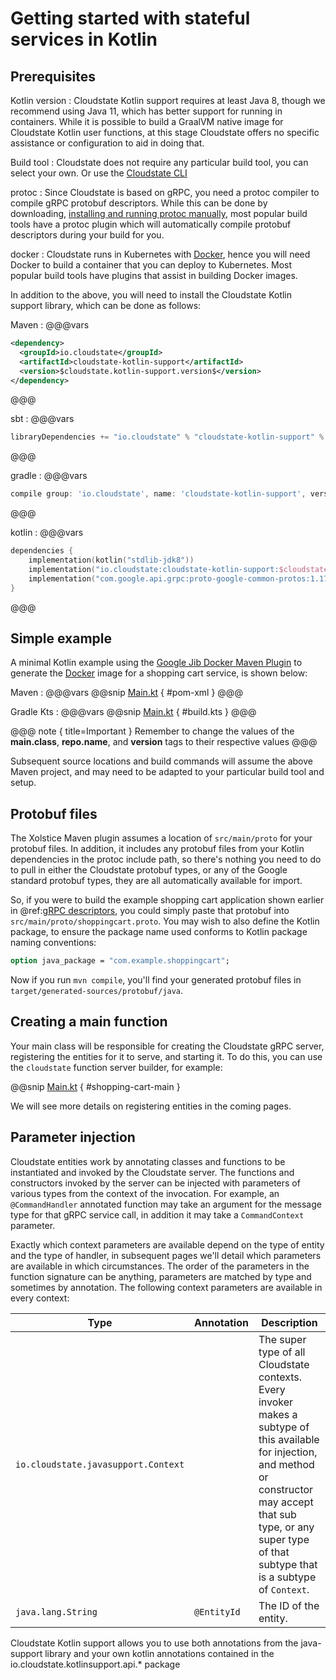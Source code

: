 # Getting started with stateful services in Kotlin

## Prerequisites

Kotlin version
: Cloudstate Kotlin support requires at least Java 8, though we recommend using Java 11, which has better support for running in containers. While it is possible to build a GraalVM native image for Cloudstate Kotlin user functions, at this stage Cloudstate offers no specific assistance or configuration to aid in doing that.

Build tool
: Cloudstate does not require any particular build tool, you can select your own. Or use the [Cloudstate CLI](https://github.com/sleipnir/cloudstate-cli)

protoc
: Since Cloudstate is based on gRPC, you need a protoc compiler to compile gRPC protobuf descriptors. While this can be done by downloading, [installing and running protoc manually](https://github.com/protocolbuffers/protobuf#protocol-compiler-installation), most popular build tools have a protoc plugin which will automatically compile protobuf descriptors during your build for you.

docker
: Cloudstate runs in Kubernetes with [Docker](https://www.docker.com/), hence you will need Docker to build a container that you can deploy to Kubernetes. Most popular build tools have plugins that assist in building Docker images.

In addition to the above, you will need to install the Cloudstate Kotlin support library, which can be done as follows:
    
Maven
: @@@vars
```xml
<dependency>
  <groupId>io.cloudstate</groupId>
  <artifactId>cloudstate-kotlin-support</artifactId>
  <version>$cloudstate.kotlin-support.version$</version>
</dependency>
```
@@@
  
sbt
: @@@vars
```scala
libraryDependencies += "io.cloudstate" % "cloudstate-kotlin-support" % "$cloudstate.kotlin-support.version$"
```
@@@

gradle
: @@@vars
```gradle
compile group: 'io.cloudstate', name: 'cloudstate-kotlin-support', version: '$cloudstate.kotlin-support.version$'
```
@@@

kotlin
: @@@vars
```kotlin
dependencies {
    implementation(kotlin("stdlib-jdk8"))
    implementation("io.cloudstate:cloudstate-kotlin-support:$cloudstate.kotlin-support.version$")
    implementation("com.google.api.grpc:proto-google-common-protos:1.17.0")
}
```
@@@

## Simple example

A minimal Kotlin example using the [Google Jib Docker Maven Plugin](https://github.com/GoogleContainerTools/jib/) 
to generate the [Docker](https://www.docker.com/) image for a shopping cart service, is shown below:

Maven
: @@@vars
@@snip [Main.kt](/docs/src/test/kotlin/docs/user/gettingstarted/pom.xml) { #pom-xml }
@@@

Gradle Kts
: @@@vars
@@snip [Main.kt](/docs/src/test/kotlin/docs/user/gettingstarted/build.gradle.kts) { #build.kts }
@@@

@@@ note { title=Important }
Remember to change the values of the **main.class**, **repo.name**, and **version** tags to their respective values
@@@

Subsequent source locations and build commands will assume the above Maven project, and may need to be adapted to your particular build tool and setup.

## Protobuf files

The Xolstice Maven plugin assumes a location of `src/main/proto` for your protobuf files. In addition, it includes any protobuf files from your Kotlin dependencies in the protoc include path, so there's nothing you need to do to pull in either the Cloudstate protobuf types, or any of the Google standard protobuf types, they are all automatically available for import.

So, if you were to build the example shopping cart application shown earlier in @ref:[gRPC descriptors](../../features/grpc.md), you could simply paste that protobuf into `src/main/proto/shoppingcart.proto`. You may wish to also define the Kotlin package, to ensure the package name used conforms to Kotlin package naming conventions:

```proto
option java_package = "com.example.shoppingcart";
```

Now if you run `mvn compile`, you'll find your generated protobuf files in `target/generated-sources/protobuf/java`.

## Creating a main function

Your main class will be responsible for creating the Cloudstate gRPC server, registering the entities for it to serve, and starting it. To do this, you can use the `cloudstate` function server builder, for example:

@@snip [Main.kt](/docs/src/test/kotlin/docs/user/gettingstarted/Main.kt) { #shopping-cart-main }

We will see more details on registering entities in the coming pages.

## Parameter injection

Cloudstate entities work by annotating classes and functions to be instantiated and invoked by the Cloudstate server. The functions and constructors invoked by the server can be injected with parameters of various types from the context of the invocation. For example, an `@CommandHandler` annotated function may take an argument for the message type for that gRPC service call, in addition it may take a `CommandContext` parameter.

Exactly which context parameters are available depend on the type of entity and the type of handler, in subsequent pages we'll detail which parameters are available in which circumstances. The order of the parameters in the function signature can be anything, parameters are matched by type and sometimes by annotation. The following context parameters are available in every context:

| Type                                | Annotation   | Description           |
|-------------------------------------|--------------|-----------------------|
| `io.cloudstate.javasupport.Context` |              | The super type of all Cloudstate contexts. Every invoker makes a subtype of this available for injection, and method or constructor may accept that sub type, or any super type of that subtype that is a subtype of `Context`. |
| `java.lang.String`                  | `@EntityId`  | The ID of the entity. |  


Cloudstate Kotlin support allows you to use both annotations from the java-support library and your own kotlin annotations contained in the io.cloudstate.kotlinsupport.api.* package
